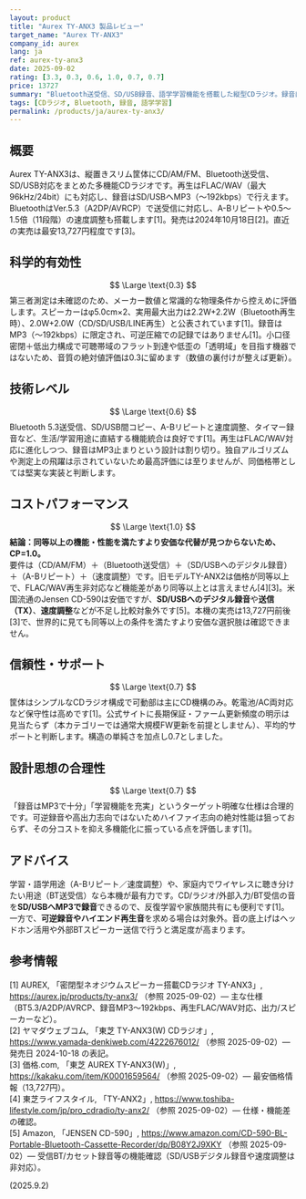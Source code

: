 ```yaml
---
layout: product
title: "Aurex TY-ANX3 製品レビュー"
target_name: "Aurex TY-ANX3"
company_id: aurex
lang: ja
ref: aurex-ty-anx3
date: 2025-09-02
rating: [3.3, 0.3, 0.6, 1.0, 0.7, 0.7]
price: 13727
summary: "Bluetooth送受信、SD/USB録音、語学学習機能を搭載した縦型CDラジオ。録音はMP3（～192kbps）に限定されるが、FLAC/WAV再生対応やA-Bリピート、速度調整など多機能さが特徴です。"
tags: [CDラジオ, Bluetooth, 録音, 語学学習]
permalink: /products/ja/aurex-ty-anx3/
---
```


## 概要
Aurex TY-ANX3は、縦置きスリム筐体にCD/AM/FM、Bluetooth送受信、SD/USB対応をまとめた多機能CDラジオです。再生はFLAC/WAV（最大96kHz/24bit）にも対応し、録音はSD/USBへMP3（～192kbps）で行えます。BluetoothはVer.5.3（A2DP/AVRCP）で送受信に対応し、A-Bリピートや0.5～1.5倍（11段階）の速度調整も搭載します[1]。発売は2024年10月18日[2]。直近の実売は最安13,727円程度です[3]。

## 科学的有効性
$$ \Large \text{0.3} $$
第三者測定は未確認のため、メーカー数値と常識的な物理条件から控えめに評価します。スピーカーはφ5.0cm×2、実用最大出力は2.2W+2.2W（Bluetooth再生時）、2.0W+2.0W（CD/SD/USB/LINE再生）と公表されています[1]。録音はMP3（～192kbps）に限定され、可逆圧縮での記録ではありません[1]。小口径密閉＋低出力構成で可聴帯域のフラット到達や低歪の「透明域」を目指す機器ではないため、音質の絶対値評価は0.3に留めます（数値の裏付けが整えば更新）。

## 技術レベル
$$ \Large \text{0.6} $$
Bluetooth 5.3送受信、SD/USB間コピー、A-Bリピートと速度調整、タイマー録音など、生活/学習用途に直結する機能統合は良好です[1]。再生はFLAC/WAV対応に進化しつつ、録音はMP3止まりという設計は割り切り。独自アルゴリズムや測定上の飛躍は示されていないため最高評価には至りませんが、同価格帯としては堅実な実装と判断します。

## コストパフォーマンス
$$ \Large \text{1.0} $$
**結論：同等以上の機能・性能を満たすより安価な代替が見つからないため、CP=1.0。**  
要件は（CD/AM/FM）＋（Bluetooth送受信）＋（SD/USBへのデジタル録音）＋（A-Bリピート）＋（速度調整）です。旧モデルTY-ANX2は価格が同等以上で、FLAC/WAV再生非対応など機能差があり同等以上とは言えません[4][3]。米国流通のJensen CD-590は安価ですが、**SD/USBへのデジタル録音**や**送信（TX）**、**速度調整**などが不足し比較対象外です[5]。本機の実売は13,727円前後[3]で、世界的に見ても同等以上の条件を満たすより安価な選択肢は確認できません。

## 信頼性・サポート
$$ \Large \text{0.7} $$
筐体はシンプルなCDラジオ構成で可動部は主にCD機構のみ。乾電池/AC両対応など保守性は高めです[1]。公式サイトに長期保証・ファーム更新頻度の明示は見当たらず（本カテゴリーでは通常大規模FW更新を前提としません）、平均的サポートと判断します。構造の単純さを加点し0.7としました。

## 設計思想の合理性
$$ \Large \text{0.7} $$
「録音はMP3で十分」「学習機能を充実」というターゲット明確な仕様は合理的です。可逆録音や高出力志向ではないためハイファイ志向の絶対性能は狙っておらず、その分コストを抑え多機能化に振っている点を評価します[1]。

## アドバイス
学習・語学用途（A-Bリピート／速度調整）や、家庭内でワイヤレスに聴き分けたい用途（BT送受信）なら本機が最有力です。CD/ラジオ/外部入力/BT受信の音を**SD/USBへMP3で録音**できるので、反復学習や家族間共有にも便利です[1]。一方で、**可逆録音やハイエンド再生音**を求める場合は対象外。音の底上げはヘッドホン活用や外部BTスピーカー送信で行うと満足度が高まります。

## 参考情報
[1] AUREX, 「密閉型ネオジウムスピーカー搭載CDラジオ TY-ANX3」, https://aurex.jp/products/ty-anx3/ （参照 2025-09-02）— 主な仕様（BT5.3/A2DP/AVRCP、録音MP3～192kbps、再生FLAC/WAV対応、出力/スピーカーなど）。  
[2] ヤマダウェブコム, 「東芝 TY-ANX3(W) CDラジオ」, https://www.yamada-denkiweb.com/4222676012/ （参照 2025-09-02）— 発売日 2024-10-18 の表記。  
[3] 価格.com, 「東芝 AUREX TY-ANX3(W)」, https://kakaku.com/item/K0001659564/ （参照 2025-09-02）— 最安価格情報（13,727円）。  
[4] 東芝ライフスタイル, 「TY-ANX2」, https://www.toshiba-lifestyle.com/jp/pro_cdradio/ty-anx2/ （参照 2025-09-02）— 仕様・機能差の確認。  
[5] Amazon, 「JENSEN CD-590」, https://www.amazon.com/CD-590-BL-Portable-Bluetooth-Cassette-Recorder/dp/B08Y2J9XKY （参照 2025-09-02）— 受信BT/カセット録音等の機能確認（SD/USBデジタル録音や速度調整は非対応）。

(2025.9.2)

